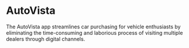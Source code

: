 # AutoVista
 
The AutoVista app streamlines car purchasing for vehicle enthusiasts by eliminating the time-consuming and laborious process of visiting multiple dealers through digital channels.
